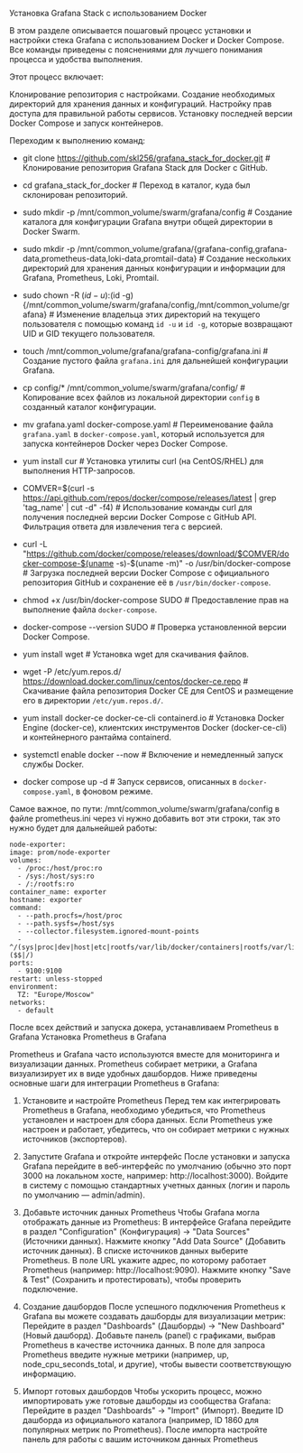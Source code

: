 Установка Grafana Stack с использованием Docker

В этом разделе описывается пошаговый процесс установки и настройки стека Grafana с использованием Docker и Docker Compose. Все команды приведены с пояснениями для лучшего понимания процесса и удобства выполнения.

Этот процесс включает:

Клонирование репозитория с настройками.
Создание необходимых директорий для хранения данных и конфигураций.
Настройку прав доступа для правильной работы сервисов.
Установку последней версии Docker Compose и запуск контейнеров.

Переходим к выполнению команд:

- git clone https://github.com/skl256/grafana_stack_for_docker.git          # Клонирование репозитория Grafana Stack для Docker с GitHub.

- cd grafana_stack_for_docker                                               # Переход в каталог, куда был склонирован репозиторий.

- sudo mkdir -p /mnt/common_volume/swarm/grafana/config                     # Создание каталога для конфигурации Grafana внутри общей директории в Docker Swarm.

- sudo mkdir -p /mnt/common_volume/grafana/{grafana-config,grafana-data,prometheus-data,loki-data,promtail-data}
                                                                            # Создание нескольких директорий для хранения данных конфигурации и информации для Grafana, Prometheus, Loki, Promtail.
                                                                          
- sudo chown -R $(id -u):$(id -g) {/mnt/common_volume/swarm/grafana/config,/mnt/common_volume/grafana}
                                                                            # Изменение владельца этих директорий на текущего пользователя с помощью команд `id -u` и `id -g`, которые возвращают UID и GID текущего пользователя.
                                                                          
- touch /mnt/common_volume/grafana/grafana-config/grafana.ini               # Создание пустого файла `grafana.ini` для дальнейшей конфигурации Grafana.

- cp config/* /mnt/common_volume/swarm/grafana/config/                      # Копирование всех файлов из локальной директории `config` в созданный каталог конфигурации.

- mv grafana.yaml docker-compose.yaml                                       # Переименование файла `grafana.yaml` в `docker-compose.yaml`, который используется для запуска контейнеров Docker через Docker Compose.

- yum install cur                                                           # Установка утилиты curl (на CentOS/RHEL) для выполнения HTTP-запросов.

- COMVER=$(curl -s https://api.github.com/repos/docker/compose/releases/latest | grep 'tag_name' | cut -d\" -f4)
                                                                            # Использование команды curl для получения последней версии Docker Compose с GitHub API. Фильтрация ответа для извлечения тега с версией.
                                                                          
- curl -L "https://github.com/docker/compose/releases/download/$COMVER/docker-compose-$(uname -s)-$(uname -m)" -o /usr/bin/docker-compose
                                                                            # Загрузка последней версии Docker Compose с официального репозитория GitHub и сохранение её в `/usr/bin/docker-compose`.
                                                                          
- chmod +x /usr/bin/docker-compose SUDO                                     # Предоставление прав на выполнение файла `docker-compose`.

- docker-compose --version SUDO                                             # Проверка установленной версии Docker Compose.

- yum install wget                                                          # Установка wget для скачивания файлов.

- wget -P /etc/yum.repos.d/ https://download.docker.com/linux/centos/docker-ce.repo
                                                                            # Скачивание файла репозитория Docker CE для CentOS и размещение его в директории `/etc/yum.repos.d/`.

- yum install docker-ce docker-ce-cli containerd.io                         # Установка Docker Engine (docker-ce), клиентских инструментов Docker (docker-ce-cli) и контейнерного рантайма containerd.

- systemctl enable docker --now                                             # Включение и немедленный запуск службы Docker.

- docker compose up -d                                                      # Запуск сервисов, описанных в `docker-compose.yaml`, в фоновом режиме.

Самое важное, по пути: /mnt/common_volume/swarm/grafana/config в файле prometheus.ini через vi нужно добавить вот эти строки, так это нужно будет для дальнейшей работы:

    node-exporter: 
    image: prom/node-exporter 
    volumes: 
      - /proc:/host/proc:ro 
      - /sys:/host/sys:ro 
      - /:/rootfs:ro 
    container_name: exporter 
    hostname: exporter 
    command: 
      - --path.procfs=/host/proc 
      - --path.sysfs=/host/sys 
      - --collector.filesystem.ignored-mount-points 
      - ^/(sys|proc|dev|host|etc|rootfs/var/lib/docker/containers|rootfs/var/lib/docker/overlay2|rootfs/run/docker/netns|rootfs/var/lib/docker/aufs)($$|/) 
    ports: 
      - 9100:9100 
    restart: unless-stopped 
    environment: 
      TZ: "Europe/Moscow" 
    networks: 
      - default

После всех действий и запуска докера, устанавливаем Prometheus в Grafana
Установка Prometheus в Grafana

Prometheus и Grafana часто используются вместе для мониторинга и визуализации данных. Prometheus собирает метрики, а Grafana визуализирует их в виде удобных дашбордов. Ниже приведены основные шаги для интеграции Prometheus в Grafana:

1. Установите и настройте Prometheus
    Перед тем как интегрировать Prometheus в Grafana, необходимо убедиться, что Prometheus установлен и настроен для сбора данных. Если Prometheus уже настроен и работает, убедитесь, что он собирает метрики с нужных источников (экспортеров).

2. Запустите Grafana и откройте интерфейс
    После установки и запуска Grafana перейдите в веб-интерфейс по умолчанию (обычно это порт 3000 на локальном хосте, например: http://localhost:3000). Войдите в систему с помощью стандартных учетных данных (логин и пароль по умолчанию — admin/admin).

3. Добавьте источник данных Prometheus
    Чтобы Grafana могла отображать данные из Prometheus:
        В интерфейсе Grafana перейдите в раздел "Configuration" (Конфигурация) -> "Data Sources" (Источники данных).
        Нажмите кнопку "Add Data Source" (Добавить источник данных).
        В списке источников данных выберите Prometheus.
        В поле URL укажите адрес, по которому работает Prometheus (например: http://localhost:9090).
        Нажмите кнопку "Save & Test" (Сохранить и протестировать), чтобы проверить подключение.

4. Создание дашбордов
    После успешного подключения Prometheus к Grafana вы можете создавать дашборды для визуализации метрик:
        Перейдите в раздел "Dashboards" (Дашборды) -> "New Dashboard" (Новый дашборд).
        Добавьте панель (panel) с графиками, выбрав Prometheus в качестве источника данных.
        В поле для запроса Prometheus введите нужные метрики (например, up, node_cpu_seconds_total, и другие), чтобы вывести соответствующую информацию.

5. Импорт готовых дашбордов
    Чтобы ускорить процесс, можно импортировать уже готовые дашборды из сообщества Grafana:
        Перейдите в раздел "Dashboards" -> "Import" (Импорт).
        Введите ID дашборда из официального каталога (например, ID 1860 для популярных метрик по Prometheus).
        После импорта настройте панель для работы с вашим источником данных Prometheus
